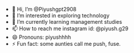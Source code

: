 - 👋 Hi, I’m @Piyushgpt2908
- 👀 I’m interested in exploring technology
- 🌱 I’m currently learning management studies
- 📫 How to reach me instagram id: @piyush.g29
- 😄 Pronouns: piyushhhh
- ⚡ Fun fact: some aunties call me push, fuse.

<!---
Piyushgpt2908/Piyushgpt2908 is a ✨ special ✨ repository because its `README.md` (this file) appears on your GitHub profile.
You can click the Preview link to take a look at your changes.
--->
